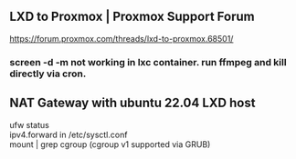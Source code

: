 ## LXD to Proxmox | Proxmox Support Forum
https://forum.proxmox.com/threads/lxd-to-proxmox.68501/ 
### screen -d -m not working in lxc container. run ffmpeg and kill directly via cron.
## NAT Gateway with ubuntu 22.04 LXD host
ufw status <br>
ipv4.forward in /etc/sysctl.conf <br>
mount | grep cgroup (cgroup v1 supported via GRUB)